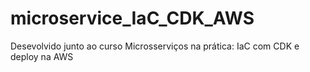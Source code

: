 # microservice_IaC_CDK_AWS
Desevolvido junto ao curso Microsserviços na prática: IaC com CDK e deploy na AWS
